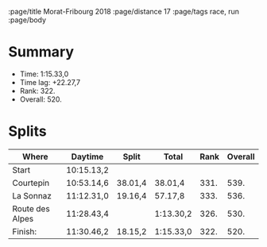 :page/title Morat-Fribourg 2018
:page/distance 17
:page/tags race, run
:page/body

# Summary

* Time: 1:15.33,0
* Time lag: +22.27,7
* Rank: 322.
* Overall: 520.

# Splits

| Where         | Daytime    | Split   | Total     | Rank | Overall |
| -----         | ---------- | ------- | --------- | ---- | ------- |
|Start          | 10:15.13,2 |         |           |      |         |
|Courtepin      | 10:53.14,6 | 38.01,4 | 38.01,4   | 331. |  539.   |
|La Sonnaz      | 11:12.31,0 | 19.16,4 | 57.17,8   | 333. |  536.   |
|Route des Alpes| 11:28.43,4 |         | 1:13.30,2 | 326. |  530.   |
|Finish:        | 11:30.46,2 | 18.15,2 | 1:15.33,0 | 322. |  520.   |

